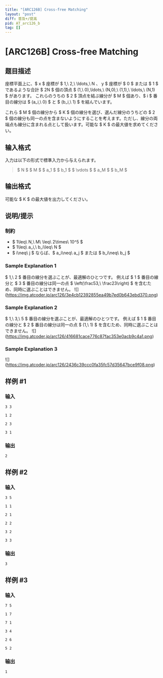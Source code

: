 ```yaml
---
title: "[ARC126B] Cross-free Matching"
layout: "post"
diff: 普及+/提高
pid: AT_arc126_b
tag: []
---
```


# [ARC126B] Cross-free Matching

## 题目描述

[problemUrl]: https://atcoder.jp/contests/arc126/tasks/arc126_b

座標平面上に、$ x $ 座標が $ 1,\ 2,\ \ldots,\ N $、$ y $ 座標が $ 0 $ または $ 1 $ であるような合計 $ 2N $ 個の頂点 $ (1,\ 0),\ldots,\ (N,0),\ (1,1),\ \ldots,\ (N,1) $ があります。 これらのうちの $ 2 $ 頂点を結ぶ線分が $ M $ 個あり、$ i $ 番目の線分は $ (a_i,\ 0) $ と $ (b_i,\ 1) $ を結んでいます。

これら $ M $ 個の線分から $ K $ 個の線分を選び、選んだ線分のうちどの $ 2 $ 個の線分も同一の点を含まないようにすることを考えます。ただし、線分の両端点も線分に含まれる点として扱います。可能な $ K $ の最大値を求めてください。

## 输入格式

入力は以下の形式で標準入力から与えられます。

> $ N $ $ M $ $ a_1 $ $ b_1 $ $ \vdots $ $ a_M $ $ b_M $

## 输出格式

可能な $ K $ の最大値を出力してください。

## 说明/提示

### 制約

- $ 1\leq\ N,\ M\ \leq\ 2\times\ 10^5 $
- $ 1\leq\ a_i,\ b_i\leq\ N $
- $ i\neq\ j $ ならば、$ a_i\neq\ a_j $ または $ b_i\neq\ b_j $

### Sample Explanation 1

$ 1,\ 2 $ 番目の線分を選ぶことが、最適解のひとつです。 例えば $ 1 $ 番目の線分と $ 3 $ 番目の線分は同一の点 $ \left(\frac53,\ \frac23\right) $ を含むため、同時に選ぶことはできません。 !\[\](https://img.atcoder.jp/arc126/3e4cb12392855ea49b7ed0b643ebd370.png)

### Sample Explanation 2

$ 1,\ 3,\ 5 $ 番目の線分を選ぶことが、最適解のひとつです。 例えば $ 1 $ 番目の線分と $ 2 $ 番目の線分は同一の点 $ (1,\ 1) $ を含むため、同時に選ぶことはできません。 !\[\](https://img.atcoder.jp/arc126/416681cace776c87fac353e0acb9c4a1.png)

### Sample Explanation 3

!\[\](https://img.atcoder.jp/arc126/2436c39ccc0fa35fc57d35647bce9f08.png)

## 样例 #1

### 输入

```
3 3
1 2
2 3
3 1
```

### 输出

```
2
```

## 样例 #2

### 输入

```
3 5
1 1
2 1
2 2
3 2
3 3
```

### 输出

```
3
```

## 样例 #3

### 输入

```
7 5
1 7
7 1
3 4
2 6
5 2
```

### 输出

```
1
```

